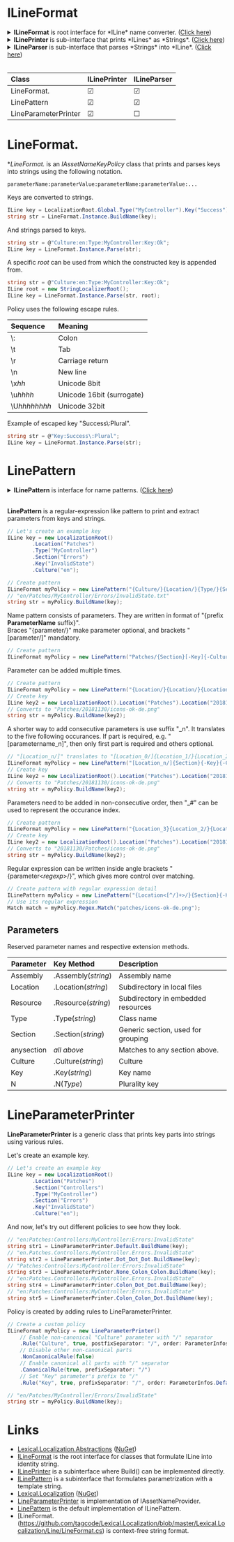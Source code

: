# ILineFormat
<details>
  <summary><b>ILineFormat</b> is root interface for *ILine* name converter. (<u>Click here</u>)</summary>

```csharp
/// <summary>
/// Signal that the class can do conversions of <see cref="ILine"/> and <see cref="String"/>.
/// 
/// User of this interface should use extensions methods 
/// <list type="bullet">
/// <item><see cref="LineNamePolicyExtensions.BuildName(ILineFormat, ILine)"/></item>
/// <item><see cref="LineNamePolicyExtensions.Parse(ILineFormat, string, ILine)"/></item>
/// </list>
/// 
/// Class that implements to this interface should implement one or both of the following interfaces:
///  <see cref="ILinePrinter"/>
///  <see cref="ILinePattern"/>
/// </summary>
public interface ILineFormat
{
}
```
</details>

<details>
  <summary><b>ILinePrinter</b> is sub-interface that prints *ILines* as *Strings*. (<u>Click here</u>)</summary>

```csharp
/// <summary>
/// Converts <see cref="ILine"/> to <see cref="String"/>.
/// </summary>
public interface ILinePrinter : ILineFormat
{
    /// <summary>
    /// Build path string from key.
    /// </summary>
    /// <param name="str"></param>
    /// <returns>full name string</returns>
    string BuildName(ILine str);
}
```
</details>

<details>
  <summary><b>ILineParser</b> is sub-interface that parses *Strings* into *ILine*. (<u>Click here</u>)</summary>

```csharp
/// <summary>
/// Parses <see cref="String"/> into <see cref="ILine"/>.
/// </summary>
public interface ILineParser : ILineFormat
{
    /// <summary>
    /// Parse string into key.
    /// </summary>
    /// <param name="str">key as string</param>
    /// <param name="rootKey">(optional) root key to span values from</param>
    /// <returns>key result or null if contained no content</returns>
    /// <exception cref="FormatException">If parse failed</exception>
    ILine Parse(string str, ILine rootKey = default);

    /// <summary>
    /// Parse string into key.
    /// </summary>
    /// <param name="str"></param>
    /// <param name="key">key result or null if contained no content</param>
    /// <param name="rootKey">(optional) root key to span values from</param>
    /// <returns>true if parse was successful</returns>
    bool TryParse(string str, out ILine key, ILine rootKey = default);
}
```
</details>

<br />

| Class | ILinePrinter | ILineParser |
|:-------|:-------|:--------|
| LineFormat.| &#9745; | &#9745; |
| LinePattern | &#9745;  | &#9745; |
| LineParameterPrinter | &#9745; | &#9744; |

# LineFormat.
**LineFormat.* is an *IAssetNameKeyPolicy* class that prints and parses keys into strings using the following notation.
```none
parameterName:parameterValue:parameterName:parameterValue:...
```

Keys are converted to strings.

```csharp
ILine key = LocalizationRoot.Global.Type("MyController").Key("Success").Culture("en");
string str = LineFormat.Instance.BuildName(key);
```

And strings parsed to keys.

```csharp
string str = @"Culture:en:Type:MyController:Key:Ok";
ILine key = LineFormat.Instance.Parse(str);
```

A specific *root* can be used from which the constructed key is appended from.

```csharp
string str = @"Culture:en:Type:MyController:Key:Ok";
ILine root = new StringLocalizerRoot();
ILine key = LineFormat.Instance.Parse(str, root);
```

Policy uses the following escape rules.

| Sequence | Meaning |
|:---------|:--------|
| \\: | Colon |
| \\t | Tab |
| \\r | Carriage return |
| \\n | New line |
| \\x<i>hh</i> | Unicode 8bit |
| \\u<i>hhhh</i> | Unicode 16bit (surrogate) |
| \\U<i>hhhhhhhh</i> | Unicode 32bit |

Example of escaped key "Success\\:Plural".

```csharp
string str = @"Key:Success\:Plural";
ILine key = LineFormat.Instance.Parse(str);
```

# LinePattern
<details>
  <summary><b>ILinePattern</b> is interface for name patterns. (<u>Click here</u>)</summary>

```csharp
/// <summary>
/// A name pattern, akin to regular expression, that can be matched against filenames and <see cref="ILine"/> instances.
/// Is a sequence of parameter and text parts.
/// 
/// Parameter parts:
///  {Culture}           - Matches to key.Culture("en")
///  {Assembly}          - Matches to key.Assembly(asm).
///  {Resource}          - Matches to key.Resource("xx").
///  {Type}              - Matches to key.Type(type)
///  {Section}           - Matches to key.Section("xx")
///  {Location}          - Matches to key.Location("xx") and a physical folder, separator is '/'.
///  {anysection}        - Matches to assembly, type and section.
///  {Key}               - Matches to key key.Key("x")
/// 
/// Before and after the part pre- and postfix separator characters can be added:
///  {/Culture.}
///  
/// Parts can be optional in curly braces {} and required in brackets [].
///  [Culture]
/// 
/// Part can be added multiple times
///  "{Location/}{Location/}{Location/}{Key}"  - Matches to, from 0 to 3 occurances of Location(), e.g. key.Location("dir").Location("dir1");
/// 
/// If parts need to be matched out of order, then occurance index can be used "_number".
///  "{Location_2/}{Location_1/}{Location_0/}{Key}"  - Matches to, from 0 to 3 occurances of Location, e.g. key.Location("dir").Location("dir1");
/// 
/// Suffix "_n" translates to five conscutive parts.
///  "[Location_n/]location.ini" translates to "[Location_0/]{Location_1/}{Location_2/}{Location_3/}{Location_4/}"
///  "[Location/]{Location_n/}location.ini" translates to "[Location_0/]{Location_1/}{Location_2/}{Location_3/}{Location_4/}{Location_5/}"
///  
/// Regular expressions can be written between &lt; and &gt; characters to specify match criteria. \ escapes \, *, +, ?, |, {, [, (,), &lt;, &gt; ^, $,., #, and white space.
///  "{Section&lt;[^:]*&gt;.}"
/// 
/// Regular expressions can be used for greedy match when matching against filenames and embedded resources.
///  "{Assembly.}{Resource&lt;.*&gt;.}{Type.}{Section.}{Key}"
/// 
/// Examples:
///   "[Assembly.]Resources.localization{-Culture}.json"
///   "[Assembly.]Resources.{Type.}localization[-Culture].json"
///   "Assets/{Type/}localization{-Culture}.ini"
///   "Assets/{Assembly/}{Type/}{Section.}localization{-Culture}.ini"
///   "{Culture.}{Type.}{Section_0.}{Section_1.}{Section_2.}[Section_n]{.Key_0}{.Key_1}{.Key_n}"
/// 
/// </summary>
public interface ILinePattern : ILineFormat
{
    /// <summary>
    /// Pattern in string format
    /// </summary>
    string Pattern { get; }

    /// <summary>
    /// All parts of the pattern
    /// </summary>
    ILinePatternPart[] AllParts { get; }

    /// <summary>
    /// All parts that capture a part of string.
    /// </summary>
    ILinePatternPart[] CaptureParts { get; }
    
    /// <summary>
    /// Maps parts by identifier.
    /// </summary>
    IReadOnlyDictionary<string, ILinePatternPart> PartMap { get; }

    /// <summary>
    /// List of all parameter names
    /// </summary>
    string[] ParameterNames { get; }

    /// <summary>
    /// Maps parts by parameter identifier.
    /// </summary>
    IReadOnlyDictionary<string, ILinePatternPart[]> ParameterMap { get; }

    /// <summary>
    /// Match parameters from an object.
    /// </summary>
    /// <param name="key"></param>
    /// <returns></returns>
    ILinePatternMatch Match(ILine key);

    /// <summary>
    /// A regular expression pattern that captures same parts from a filename string.
    /// </summary>
    Regex Regex { get; }
}

/// <summary>
/// Part of a pattern.
/// </summary>
public interface ILinePatternPart
{
    /// <summary>
    /// Text that represents this part in pattern.
    /// for "_n" part, the first part has "_n" in PatternText, and the rest have "".
    /// </summary>
    string PatternText { get; }

    /// <summary>
    /// Part identifier, unique in context of Pattern.CaptureParts.
    /// The first occurance is the "ParameterName" as is, and succeeding have underscore and index "ParameterName_#" starting with index '1'.
    /// </summary>
    string Identifier { get; }

    /// <summary>
    /// Separator
    /// </summary>
    string PrefixSeparator { get; }

    /// <summary>
    /// Separator
    /// </summary>
    string PostfixSeparator { get; }

    /// <summary>
    /// Parameter identifier. Does not include occurance index, e.g. "_1".
    /// </summary>
    string ParameterName { get; }
    /// <summary>
    /// If set, then is non-matchable Text part.
    /// </summary>
    string Text { get; }

    /// <summary>
    /// Is part mandatory
    /// </summary>
    bool Required { get; }

    /// <summary>
    /// Index in <see cref="ILinePattern.AllParts"/>.
    /// </summary>
    int Index { get; }

    /// <summary>
    /// Index in <see cref="ILinePattern.CaptureParts"/>.
    /// </summary>
    int CaptureIndex { get; }

    /// <summary>
    /// The order of occurance to capture against.
    /// 
    /// As special case Int32.MaxValue means the last occurance "{.Section}"
    /// 
    /// For example "{.Section_0}" captures first occurance, and the part's OccuranceIndex = 0.
    ///             "{.Section}" captures the last occurance overriding possible ordered occurance if there is only one match.
    /// </summary>
    int OccuranceIndex { get; }

    /// <summary>
    /// Regex pattern for this part.
    /// </summary>
    Regex Regex { get; }

    /// <summary>
    /// Tests if text is match.
    /// </summary>
    /// <param name="text"></param>
    /// <returns></returns>
    bool IsMatch(string text);
}
    
/// <summary>
/// Match result.
/// </summary>
public interface ILinePatternMatch : IReadOnlyDictionary<string, string>
{
    /// <summary>
    /// Associated patern.
    /// </summary>
    ILinePattern Pattern { get; }

    /// <summary>
    /// Resolved part values.
    /// </summary>
    string[] PartValues { get; }

    /// <summary>
    /// Part values by part index in <see cref="ILinePatternPart.CaptureIndex"/>.
    /// </summary>
    /// <param name="ix"></param>
    /// <returns></returns>
    string this[int ix] { get; }

    /// <summary>
    /// Get part value by part identifier.
    /// </summary>
    /// <param name="identifier">identifier, e.g. "Culture", "Type"</param>
    /// <returns>value or null</returns>
    new string this[string identifier] { get; }

    /// <summary>
    /// Where all required parts found.
    /// </summary>
    bool Success { get; }
}
```
</details>
<br />

**LinePattern** is a regular-expression like pattern to print and extract parameters from keys and strings.

```csharp
// Let's create an example key
ILine key = new LocalizationRoot()
        .Location("Patches")
        .Type("MyController")
        .Section("Errors")
        .Key("InvalidState")
        .Culture("en");
```

```csharp
// Create pattern
ILineFormat myPolicy = new LinePattern("{Culture/}{Location/}{Type/}{Section/}[Key].txt");
// "en/Patches/MyController/Errors/InvalidState.txt"
string str = myPolicy.BuildName(key);
```

Name pattern consists of parameters. They are written in format of "{prefix **ParameterName** suffix}".  
Braces "{parameter/}" make parameter optional, and brackets "[parameter/]" mandatory.

```csharp
// Create pattern
ILineFormat myPolicy = new LinePattern("Patches/{Section}[-Key]{-Culture}.png");
```

Parameter can be added multiple times.

```csharp
// Create pattern
ILineFormat myPolicy = new LinePattern("{Location/}{Location/}{Location/}{Section}{-Key}{-Culture}.png");
// Create key
ILine key2 = new LocalizationRoot().Location("Patches").Location("20181130").Section("icons").Key("ok").Culture("de");
// Converts to "Patches/20181130/icons-ok-de.png"
string str = myPolicy.BuildName(key2);
```

A shorter way to add consecutive parameters is use suffix "_n". It translates to the five following occurances.
If part is required, e.g. "[parametername_n]", then only first part is required and others optional.

```csharp
// "[Location_n/]" translates to "[Location_0/]{Location_1/}{Location_2/}{Location_3/}{Location_4/}"
ILineFormat myPolicy = new LinePattern("[Location_n/]{Section}{-Key}{-Culture}.png");
// Create key
ILine key2 = new LocalizationRoot().Location("Patches").Location("20181130").Section("icons").Key("ok").Culture("de");
// Converts to "Patches/20181130/icons-ok-de.png"
string str = myPolicy.BuildName(key2);
```

Parameters need to be added in non-consecutive order, then "_#" can be used to represent the occurance index.

```csharp
// Create pattern
ILineFormat myPolicy = new LinePattern("{Location_3}{Location_2/}{Location_1/}{Location/}{Section}{-Key}{-Culture}.png");
// Create key
ILine key2 = new LocalizationRoot().Location("Patches").Location("20181130").Section("icons").Key("ok").Culture("de");
// Converts to "20181130/Patches/icons-ok-de.png"
string str = myPolicy.BuildName(key2);
```

Regular expression can be written inside angle brackets "{parameter&lt;*regexp*&gt;/}", which gives more control over matching.

```csharp
// Create pattern with regular expression detail
ILinePattern myPolicy = new LinePattern("{Location<[^/]+>/}{Section}{-Key}{-Culture}.png");
// Use its regular expression
Match match = myPolicy.Regex.Match("patches/icons-ok-de.png");
```

## Parameters
Reserved parameter names and respective extension methods.

| Parameter | Key Method  | Description |
|----------|:--------|:------------|
| Assembly | .Assembly(*string*) | Assembly name |
| Location | .Location(*string*) | Subdirectory in local files |
| Resource | .Resource(*string*) | Subdirectory in embedded resources |
| Type | .Type(*string*) | Class name |
| Section | .Section(*string*) | Generic section, used for grouping |
| anysection | *all above* | Matches to any section above. |
| Culture  | .Culture(*string*) | Culture |
| Key | .Key(*string*) | Key name |
| N | .N(*Type*) | Plurality key |

# LineParameterPrinter
**LineParameterPrinter** is a generic class that prints key parts into strings using various rules.

Let's create an example key.

```csharp
// Let's create an example key
ILine key = new LocalizationRoot()
        .Location("Patches")
        .Section("Controllers")
        .Type("MyController")
        .Section("Errors")
        .Key("InvalidState")
        .Culture("en");
```
And now, let's try out different policies to see how they look.

```csharp
// "en:Patches:Controllers:MyController:Errors:InvalidState"
string str1 = LineParameterPrinter.Default.BuildName(key);
// "en.Patches.Controllers.MyController.Errors.InvalidState"
string str2 = LineParameterPrinter.Dot_Dot_Dot.BuildName(key);
// "Patches:Controllers:MyController:Errors:InvalidState"
string str3 = LineParameterPrinter.None_Colon_Colon.BuildName(key);
// "en:Patches.Controllers.MyController.Errors.InvalidState"
string str4 = LineParameterPrinter.Colon_Dot_Dot.BuildName(key);
// "en:Patches:Controllers:MyController:Errors.InvalidState"
string str5 = LineParameterPrinter.Colon_Colon_Dot.BuildName(key);
```

Policy is created by adding rules to LineParameterPrinter.

```csharp
// Create a custom policy 
ILineFormat myPolicy = new LineParameterPrinter()
    // Enable non-canonical "Culture" parameter with "/" separator
    .Rule("Culture", true, postfixSeparator: "/", order: ParameterInfos.Default["Culture"].Order)
    // Disable other non-canonical parts
    .NonCanonicalRule(false)
    // Enable canonical all parts with "/" separator
    .CanonicalRule(true, prefixSeparator: "/")
    // Set "Key" parameter's prefix to "/"
    .Rule("Key", true, prefixSeparator: "/", order: ParameterInfos.Default["Key"].Order);

// "en/Patches/MyController/Errors/InvalidState"
string str = myPolicy.BuildName(key);
```

# Links
* [Lexical.Localization.Abstractions](https://github.com/tagcode/Lexical.Localization/tree/master/Lexical.Localization.Abstractions) ([NuGet](https://www.nuget.org/packages/Lexical.Localization.Abstractions/))
 * [ILineFormat](https://github.com/tagcode/Lexical.Localization/blob/master/Lexical.Localization.Abstractions/Line/ILineFormat.cs) is the root interface for classes that formulate ILine into identity string.
 * [ILinePrinter](https://github.com/tagcode/Lexical.Localization/blob/master/Lexical.Localization.Abstractions/Line/ILineFormat.cs) is a subinterface where Build() can be implemented directly.
 * [ILinePattern](https://github.com/tagcode/Lexical.Localization/blob/master/Lexical.Localization.Abstractions/Line/ILinePattern.cs) is a subinterface that formulates parametrization with a template string.
* [Lexical.Localization](https://github.com/tagcode/Lexical.Localization/tree/master/Lexical.Localization) ([NuGet](https://www.nuget.org/packages/Lexical.Localization/))
 * [LineParameterPrinter](https://github.com/tagcode/Lexical.Localization/blob/master/Lexical.Localization/Line/LineParameterPrinter.cs) is implementation of IAssetNameProvider.
 * [LinePattern](https://github.com/tagcode/Lexical.Localization/blob/master/Lexical.Localization/Line/LinePattern.cs) is the default implementation of ILinePattern.
 * [LineFormat.(https://github.com/tagcode/Lexical.Localization/blob/master/Lexical.Localization/Line/LineFormat.cs) is context-free string format.

